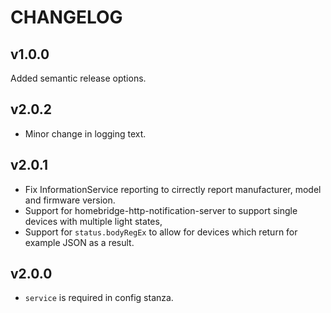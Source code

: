 CHANGELOG
=========

## v1.0.0
Added semantic release options.

## v2.0.2
* Minor change in logging text.

## v2.0.1
* Fix InformationService reporting to cirrectly report manufacturer, model and firmware version.
* Support for homebridge-http-notification-server to support single devices with multiple light states,
* Support for `status.bodyRegEx` to allow for devices which return  for example JSON as a result.

## v2.0.0

* `service` is required in config stanza.
